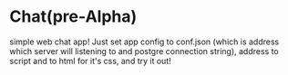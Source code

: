 # Chat(pre-Alpha)
simple web chat app! Just set app config to conf.json (which is address which server will listening to and postgre connection string), address to script and to html for it's css, and try it out!
